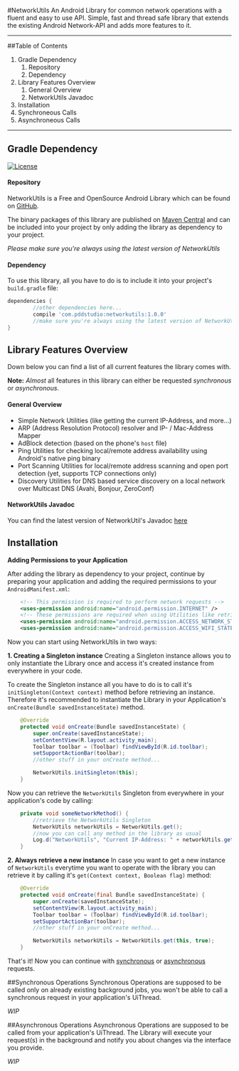 #NetworkUtils
An Android Library for common network operations with a fluent and easy to use API.
Simple, fast and thread safe library that extends the existing Android Network-API and adds more features to it. 

---

##Table of Contents
1. Gradle Dependency
	1. Repository
	2. Dependency
2. Library Features Overview
	1. General Overview
	2. NetworkUtils Javadoc
3. Installation
4. Synchroneous Calls
5. Asynchroneous Calls

---

## Gradle Dependency
[![License](https://img.shields.io/badge/license-Apache%202-4EB1BA.svg?style=flat-square)](https://www.apache.org/licenses/LICENSE-2.0.html)

#### Repository
NetworkUtils is a Free and OpenSource Android Library which can be found on [GitHub]().

The binary packages of this library are published on [Maven Central]() and can be included into your project by only adding the library as dependency to your project.

*Please make sure you're always using the latest version of NetworkUtils*

#### Dependency
To use this library, all you have to do is to include it into your project's `build.gradle` file:

```gradle
dependencies {
        //other dependencies here...
        compile 'com.pddstudio:networkutils:1.0.0'
		//make sure you're always using the latest version of NetworkUtils
}
```

## Library Features Overview
Down below you can find a list of all current features the library comes with.

**Note:** *Almost* all features in this library can either be requested *synchronous* or *asynchronous*.

#### General Overview

- Simple Network Utilities (like getting the current IP-Address, and more...)
- ARP (Address Resolution Protocol) resolver and IP- / Mac-Address Mapper
- AdBlock detection (based on the phone's `host` file)
- Ping Utilities for checking local/remote address availability using Android's native ping binary
- Port Scanning Utilities for local/remote address scanning and open port detection (yet, supports TCP connections only)
- Discovery Utilities for DNS based service discovery on a local network over Multicast DNS (Avahi, Bonjour, ZeroConf)

#### NetworkUtils Javadoc

You can find the latest version of NetworkUtil's Javadoc [here]()

## Installation

**Adding Permissions to your Application**

After adding the library as dependency to your project, continue by preparing your application and adding the required permissions to your `AndroidManifest.xml`: 

```xml
    <!-- This permission is required to perform network requests -->
    <uses-permission android:name="android.permission.INTERNET" />
    <!-- These permissions are required when using Utilities like retrieving the current IP-Address, ... --> 
    <uses-permission android:name="android.permission.ACCESS_NETWORK_STATE" />
    <uses-permission android:name="android.permission.ACCESS_WIFI_STATE" />
```

Now you can start using NetworkUtils in two ways:

**1. Creating a Singleton instance**
Creating a Singleton instance allows you to only instantiate the Library once and access it's created instance from everywhere in your code.

To create the Singleton instance all you have to do is to call it's `initSingleton(Context context)` method before retrieving an instance. Therefore it's recommended to instantiate the Library in your Application's `onCreate(Bundle savedInstanceState)` method.

```java
    @Override
    protected void onCreate(Bundle savedInstanceState) {
        super.onCreate(savedInstanceState);
        setContentView(R.layout.activity_main);
        Toolbar toolbar = (Toolbar) findViewById(R.id.toolbar);
        setSupportActionBar(toolbar);
        //other stuff in your onCreate method...

        NetworkUtils.initSingleton(this);
    }
```

Now you can retrieve the `NetworkUtils` Singleton from everywhere in your application's code by calling:

```java
    private void someNetworkMethod() {
        //retrieve the NetworkUtils Singleton
        NetworkUtils networkUtils = NetworkUtils.get();
        //now you can call any method in the library as usual
        Log.d("NetworkUtils", "Current IP-Address: " + networkUtils.getCurrentIpAddress());
    }
```

**2. Always retrieve a new instance**
In case you want to get a new instance of `NetworkUtils` everytime you want to operate with the library you can retrieve it by calling it's `get(Context context, Boolean flag)` method:
```java
    @Override
    protected void onCreate(final Bundle savedInstanceState) {
        super.onCreate(savedInstanceState);
        setContentView(R.layout.activity_main);
        Toolbar toolbar = (Toolbar) findViewById(R.id.toolbar);
        setSupportActionBar(toolbar);
        //other stuff in your onCreate method...

        NetworkUtils networkUtils = NetworkUtils.get(this, true);
    }
```

That's it! Now you can continue with [synchronous]() or [asynchronous]() requests.

##Synchronous Operations
Synchronous Operations are supposed to be called only on already existing background jobs, you won't be able to call a synchronous request in your application's UiThread.

*WIP*

##Asynchronous Operations
Asynchronous Operations are supposed to be called from your application's UiThread. The Library will execute your request(s) in the background and notify you about changes via the interface you provide.

*WIP*
